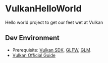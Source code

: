 # VulkanHelloWorld
Hello world project to get our feet wet at Vulkan

## Dev Environment 
- Prerequisite: [Vulkan SDK](https://vulkan.lunarg.com/sdk/home), [GLFW](https://www.glfw.org/), [GLM](http://glm.g-truc.net/).
- [Vulkan Official Guide](https://vulkan-tutorial.com/Development_environment)
